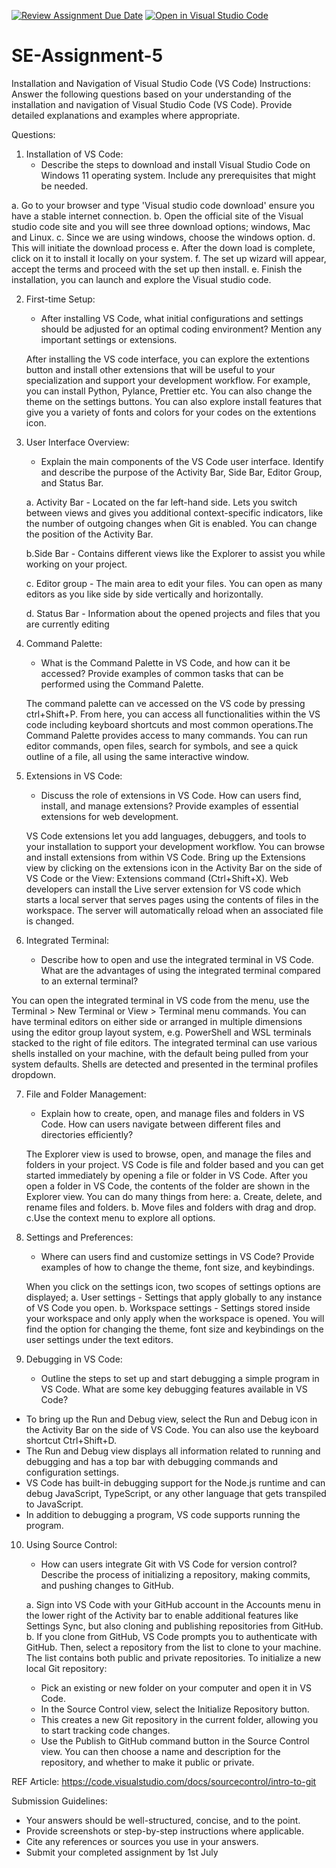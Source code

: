 [![Review Assignment Due Date](https://classroom.github.com/assets/deadline-readme-button-22041afd0340ce965d47ae6ef1cefeee28c7c493a6346c4f15d667ab976d596c.svg)](https://classroom.github.com/a/XoLGRbHq)
[![Open in Visual Studio Code](https://classroom.github.com/assets/open-in-vscode-2e0aaae1b6195c2367325f4f02e2d04e9abb55f0b24a779b69b11b9e10269abc.svg)](https://classroom.github.com/online_ide?assignment_repo_id=15292419&assignment_repo_type=AssignmentRepo)
# SE-Assignment-5
Installation and Navigation of Visual Studio Code (VS Code)
 Instructions:
Answer the following questions based on your understanding of the installation and navigation of Visual Studio Code (VS Code). Provide detailed explanations and examples where appropriate.

 Questions:

1. Installation of VS Code:
   - Describe the steps to download and install Visual Studio Code on Windows 11 operating system. Include any prerequisites that might be needed.

a. Go to your browser and type 'Visual studio code download' ensure you have a stable internet connection.
b. Open the official site of the Visual studio code site and you will see three download options; windows, Mac and Linux.
c. Since we are using windows, choose the windows option.
d. This will initiate the download process
e. After the down load is complete, click on it to install it locally on your system.
f. The set up wizard will appear, accept the terms and proceed with the set up then install.
e. Finish the installation, you can launch and explore the Visual studio code.


2. First-time Setup:
   - After installing VS Code, what initial configurations and settings should be adjusted for an optimal coding environment? Mention any important settings or extensions.

   After installing the VS code interface, you can explore the extentions button and install other extensions that will be useful to your specialization and support your development workflow. For example, you can install Python, Pylance, Prettier etc.
   You can also change the theme on the settings buttons. You can also explore install features that give you a variety of fonts and colors for your codes on the extentions icon.

3. User Interface Overview:
   - Explain the main components of the VS Code user interface. Identify and describe the purpose of the Activity Bar, Side Bar, Editor Group, and Status Bar.

   a. Activity Bar - Located on the far left-hand side. Lets you switch between views and gives you additional context-specific indicators, like the number of outgoing changes when Git is enabled. You can change the position of the Activity Bar.
   
   b.Side Bar - Contains different views like the Explorer to assist you while working on your project.

   c. Editor group - The main area to edit your files. You can open as many editors as you like side by side vertically and horizontally.
   
   d. Status Bar - Information about the opened projects and files that you are currently editing


4. Command Palette:
   - What is the Command Palette in VS Code, and how can it be accessed? Provide examples of common tasks that can be performed using the Command Palette.

   The command palette can ve accessed on the VS code by pressing ctrl+Shift+P. From here, you can access all functionalities within the VS code including keyboard shortcuts and most common operations.The Command Palette provides access to many commands. You can run editor commands, open files, search for symbols, and see a quick outline of a file, all using the same interactive window. 

5. Extensions in VS Code:
   - Discuss the role of extensions in VS Code. How can users find, install, and manage extensions? Provide examples of essential extensions for web development.
 
   VS Code extensions let you add languages, debuggers, and tools to your installation to support your development workflow. You can browse and install extensions from within VS Code. Bring up the Extensions view by clicking on the extensions icon in the Activity Bar on the side of VS Code or the View: Extensions command (Ctrl+Shift+X).
   Web developers can install the Live server extension for VS code which starts a local server that serves pages using the contents of files in the workspace. The server will automatically reload when an associated file is changed.


6. Integrated Terminal:
   - Describe how to open and use the integrated terminal in VS Code. What are the advantages of using the integrated terminal compared to an external terminal?

You can open the integrated terminal in VS code from the menu, use the Terminal > New Terminal or View > Terminal menu commands. You can have terminal editors on either side or arranged in multiple dimensions using the editor group layout system, e.g. PowerShell and WSL terminals stacked to the right of file editors.
The integrated terminal can use various shells installed on your machine, with the default being pulled from your system defaults. Shells are detected and presented in the terminal profiles dropdown.



7. File and Folder Management:
   - Explain how to create, open, and manage files and folders in VS Code. How can users navigate between different files and directories efficiently?

   The Explorer view is used to browse, open, and manage the files and folders in your project. VS Code is file and folder based and you can get started immediately by opening a file or folder in VS Code.
   After you open a folder in VS Code, the contents of the folder are shown in the Explorer view. You can do many things from here:
        a. Create, delete, and rename files and folders.
        b. Move files and folders with drag and drop.
        c.Use the context menu to explore all options.


8. Settings and Preferences:
   - Where can users find and customize settings in VS Code? Provide examples of how to change the theme, font size, and keybindings.

   When you click on the settings icon, two scopes of settings options are displayed; 
   a. User settings - Settings that apply globally to any instance of VS Code you open.
   b. Workspace settings - Settings stored inside your workspace and only apply when the workspace is opened.
   You will find the option for changing the theme, font size and keybindings on the user settings under the text editors.

9. Debugging in VS Code:
   - Outline the steps to set up and start debugging a simple program in VS Code. What are some key debugging features available in VS Code?

- To bring up the Run and Debug view, select the Run and Debug icon in the Activity Bar on the side of VS Code. You can also use the keyboard shortcut Ctrl+Shift+D. 
- The Run and Debug view displays all information related to running and debugging and has a top bar with debugging commands and configuration settings.
- VS Code has built-in debugging support for the Node.js runtime and can debug JavaScript, TypeScript, or any other language that gets transpiled to JavaScript.
- In addition to debugging a program, VS code supports running the program.

10. Using Source Control:
    - How can users integrate Git with VS Code for version control? Describe the process of initializing a repository, making commits, and pushing changes to GitHub.

    a. Sign into VS Code with your GitHub account in the Accounts menu in the lower right of the Activity bar to enable additional features like Settings Sync, but also cloning and publishing repositories from GitHub.
    b. If you clone from GitHub, VS Code prompts you to authenticate with GitHub. Then, select a repository from the list to clone to your machine. The list contains both public and private repositories.
    To initialize a new local Git repository:
       - Pick an existing or new folder on your computer and open it in VS Code.
       - In the Source Control view, select the Initialize Repository button.
       - This creates a new Git repository in the current folder, allowing you to start tracking code changes.
       - Use the Publish to GitHub command button in the Source Control view. You can then choose a name and description for the repository, and whether to make it public or private.


REF Article: https://code.visualstudio.com/docs/sourcecontrol/intro-to-git


 
 
Submission Guidelines:
- Your answers should be well-structured, concise, and to the point.
- Provide screenshots or step-by-step instructions where applicable.
- Cite any references or sources you use in your answers.
- Submit your completed assignment by 1st July 

